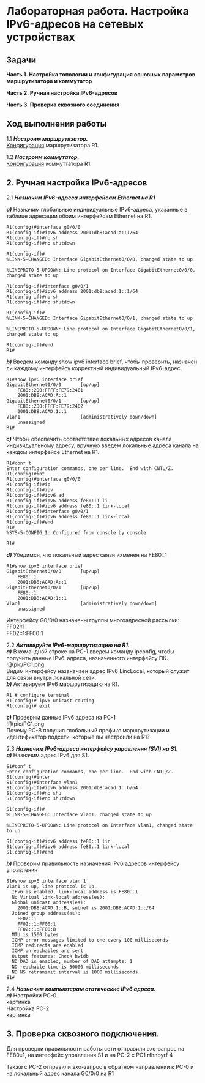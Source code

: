 # Лабораторная работа. Настройка IPv6-адресов на сетевых устройствах
## Задачи
**Часть 1. Настройка топологии и конфигурация основных параметров маршрутизатора и коммутатор** 

**Часть 2. Ручная настройка IPv6-адресов**  

**Часть 3. Проверка сквозного соединения**  

## Ход выполнения работы  
1.1 ***Настроим маршрутизатор.***    
[Конфигурация](config/R1_base_setting) маршрутизатора R1. 

1.2 ***Настроим коммутатор.***   
[Конфигурация](config/S1_base_setting) коммуттатора R1.   


## 2. Ручная настройка IPv6-адресов 
2.1 ***Назначим IPv6-адреса интерфейсам Ethernet на R1*** 

***a)*** Назначим глобальные индивидуальные IPv6-адреса, указанные в таблице адресации обоим интерфейсам Ethernet на R1.
``` R1(config)#int
R1(config)#interface g0/0/0
R1(config-if)#ipv6 address 2001:db8:acad:a::1/64
R1(config-if)#no sh
R1(config-if)#no shutdown 

R1(config-if)#
%LINK-5-CHANGED: Interface GigabitEthernet0/0/0, changed state to up

%LINEPROTO-5-UPDOWN: Line protocol on Interface GigabitEthernet0/0/0, changed state to up

R1(config-if)#interface g0/0/1
R1(config-if)#ipv6 address 2001:db8:acad:1::1/64
R1(config-if)#no sh
R1(config-if)#no shutdown 

R1(config-if)#
%LINK-5-CHANGED: Interface GigabitEthernet0/0/1, changed state to up

%LINEPROTO-5-UPDOWN: Line protocol on Interface GigabitEthernet0/0/1, changed state to up

R1(config-if)#end
R1# 
```   

***b)*** Введем команду show ipv6 interface brief, чтобы проверить, назначен ли каждому интерфейсу корректный индивидуальный IPv6-адрес.    
```
R1#show ipv6 interface brief 
GigabitEthernet0/0/0       [up/up]
    FE80::2D0:FFFF:FE79:2401
    2001:DB8:ACAD:A::1
GigabitEthernet0/0/1       [up/up]
    FE80::2D0:FFFF:FE79:2402
    2001:DB8:ACAD:1::1
Vlan1                      [administratively down/down]
    unassigned
R1#
```   

***с)*** Чтобы обеспечить соответствие локальных адресов канала индивидуальному адресу, вручную введем локальные адреса канала на каждом интерфейсе Ethernet на R1.   
```
R1#conf t
Enter configuration commands, one per line.  End with CNTL/Z.
R1(config)#int
R1(config)#interface g0/0/0
R1(config-if)#ip
R1(config-if)#ipv
R1(config-if)#ipv6 ad
R1(config-if)#ipv6 address fe80::1 li
R1(config-if)#ipv6 address fe80::1 link-local 
R1(config-if)#interface g0/0/1
R1(config-if)#ipv6 address fe80::1 link-local 
R1(config-if)#end
R1#
%SYS-5-CONFIG_I: Configured from console by console

R1#
```     

***d)*** Убедимся, что локальный адрес связи ихменен на FE80::1
```
R1#show ipv6 interface brief 
GigabitEthernet0/0/0       [up/up]
    FE80::1
    2001:DB8:ACAD:A::1
GigabitEthernet0/0/1       [up/up]
    FE80::1
    2001:DB8:ACAD:1::1
Vlan1                      [administratively down/down]
    unassigned
```
Интерфейсу G0/0/0 назначены группы многоадресной рассылки:  
FF02::1     
FF02::1:FF00:1      


2.2 ***Активируйте IPv6-маршрутизацию на R1.***      
***a)*** В командной строке на PC-1 введем команду ipconfig, чтобы получить данные IPv6-адреса, назначенного интерфейсу ПК.         
![](pic/PC1.png     
Видим интерфейсу назаначаен адрес IPv6 LincLocal, который служит для связи внутри локальной сети.       
***b)*** Активируем IPv6 маршрутизацию на R1.       
```
R1 # configure terminal
R1(config)# ipv6 unicast-routing
R1(config)# exit        
```
***с)*** Проверим данные IPv6 адреса на PC-1        
![](pic/PC1.png     
Почему PC-B получил глобальный префикс маршрутизации и идентификатор подсети, которые вы настроили на R1?       

2.3 ***Назначим IPv6-адреса интерфейсу управления (SVI) на S1.***      
***a)*** Назначим адрес IPv6 для S1.        
```
S1#conf t
Enter configuration commands, one per line.  End with CNTL/Z.
S1(config)#inter
S1(config)#interface vlan1
S1(config-if)#ipv6 address 2001:db8:acad:1::b/64
S1(config-if)#no shu
S1(config-if)#no shutdown 

S1(config-if)#
%LINK-5-CHANGED: Interface Vlan1, changed state to up

%LINEPROTO-5-UPDOWN: Line protocol on Interface Vlan1, changed state to up

S1(config-if)#ipv6 address fe80::1 lin
S1(config-if)#ipv6 address fe80::1 link-local 
S1(config-if)#end       
```     

***b)*** Проверим правильность назначения IPv6 адресов интерфейсу управления        
```
S1#show ipv6 interface vlan 1
Vlan1 is up, line protocol is up
  IPv6 is enabled, link-local address is FE80::1
  No Virtual link-local address(es):
  Global unicast address(es):
    2001:DB8:ACAD:1::B, subnet is 2001:DB8:ACAD:1::/64
  Joined group address(es):
    FF02::1
    FF02::1:FF00:1
    FF02::1:FF00:B
  MTU is 1500 bytes
  ICMP error messages limited to one every 100 milliseconds
  ICMP redirects are enabled
  ICMP unreachables are sent
  Output features: Check hwidb
  ND DAD is enabled, number of DAD attempts: 1
  ND reachable time is 30000 milliseconds
  ND NS retransmit interval is 1000 milliseconds
S1#
```     

2.4 ***Назначим компьютерам статические IPv6 адреса.***         
***a)*** Настройки PC-0     
картинка        
Настройка PC-2      
картинка            

## 3. Проверка сквозного подключения.       
Для проверки правильности работы сети отправили эхо-запрос на FE80::1, на интерфейс управления S1  и на PC-2 c PC1
rfhnbyrf 4          

Также с PC-2 отправили эхо-запрос в обратном направлении к PC-0 и на локальный адрес канала G0/0/0 на R1

